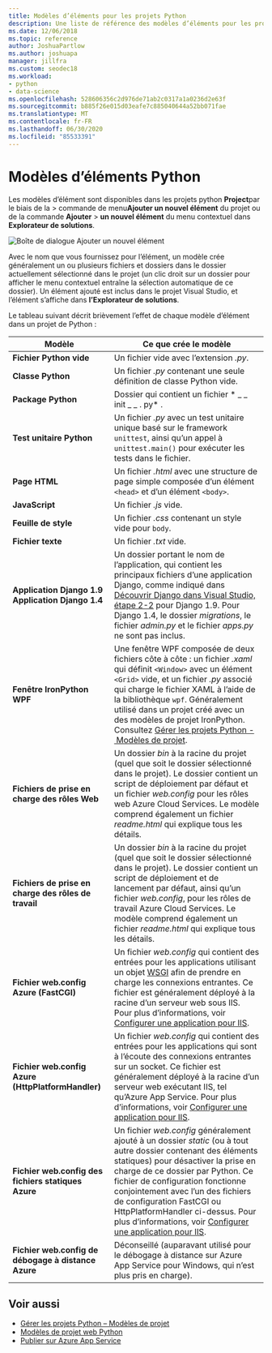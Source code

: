 ```yaml
---
title: Modèles d’éléments pour les projets Python
description: Une liste de référence des modèles d’éléments pour les projets Python qui sont disponibles via la fonction Ajouter > Nouvel élément de boîte de dialogue dans Visual Studio.
ms.date: 12/06/2018
ms.topic: reference
author: JoshuaPartlow
ms.author: joshuapa
manager: jillfra
ms.custom: seodec18
ms.workload:
- python
- data-science
ms.openlocfilehash: 528606356c2d976de71ab2c0317a1a0236d2e63f
ms.sourcegitcommit: b885f26e015d03eafe7c885040644a52bb071fae
ms.translationtype: MT
ms.contentlocale: fr-FR
ms.lasthandoff: 06/30/2020
ms.locfileid: "85533391"
---
```

# <a name="python-item-templates"></a>Modèles d’éléments Python

Les modèles d’élément sont disponibles dans les projets python **Project**par le biais de la  >  commande de menu**Ajouter un nouvel élément** du projet ou de la commande **Ajouter**  >  **un nouvel élément** du menu contextuel dans **Explorateur de solutions**.

![Boîte de dialogue Ajouter un nouvel élément](media/project-item-templates.png)

Avec le nom que vous fournissez pour l’élément, un modèle crée généralement un ou plusieurs fichiers et dossiers dans le dossier actuellement sélectionné dans le projet (un clic droit sur un dossier pour afficher le menu contextuel entraîne la sélection automatique de ce dossier). Un élément ajouté est inclus dans le projet Visual Studio, et l’élément s’affiche dans **l’Explorateur de solutions**.

Le tableau suivant décrit brièvement l’effet de chaque modèle d’élément dans un projet de Python :

| Modèle | Ce que crée le modèle |
| --- | --- |
| **Fichier Python vide** | Un fichier vide avec l’extension *.py*. |
| **Classe Python** | Un fichier *.py* contenant une seule définition de classe Python vide. |
| **Package Python** | Dossier qui contient un fichier * \_ \_ init \_ \_ . py* . |
| **Test unitaire Python** | Un fichier *.py* avec un test unitaire unique basé sur le framework `unittest`, ainsi qu’un appel à `unittest.main()` pour exécuter les tests dans le fichier. |
| **Page HTML** | Un fichier *.html* avec une structure de page simple composée d’un élément `<head>` et d’un élément `<body>`. |
| **JavaScript** | Un fichier *.js* vide. |
| **Feuille de style** | Un fichier *.css* contenant un style vide pour `body`. |
| **Fichier texte** | Un fichier *.txt* vide. |
| **Application Django 1.9**<br/>**Application Django 1.4** | Un dossier portant le nom de l’application, qui contient les principaux fichiers d’une application Django, comme indiqué dans [Découvrir Django dans Visual Studio, étape 2-2](learn-django-in-visual-studio-step-02-create-an-app.md#step-2-1-create-an-app-with-a-default-structure) pour Django 1.9. Pour Django 1.4, le dossier *migrations*, le fichier *admin.py* et le fichier *apps.py* ne sont pas inclus. |
| **Fenêtre IronPython WPF** | Une fenêtre WPF composée de deux fichiers côte à côte : un fichier *.xaml* qui définit `<Window>` avec un élément `<Grid>` vide, et un fichier *.py* associé qui charge le fichier XAML à l’aide de la bibliothèque `wpf`. Généralement utilisé dans un projet créé avec un des modèles de projet IronPython. Consultez [Gérer les projets Python - Modèles de projet](managing-python-projects-in-visual-studio.md#project-templates). |
| **Fichiers de prise en charge des rôles Web** | Un dossier *bin* à la racine du projet (quel que soit le dossier sélectionné dans le projet). Le dossier contient un script de déploiement par défaut et un fichier *web.config* pour les rôles web Azure Cloud Services. Le modèle comprend également un fichier *readme.html* qui explique tous les détails. |
| **Fichiers de prise en charge des rôles de travail** | Un dossier *bin* à la racine du projet (quel que soit le dossier sélectionné dans le projet). Le dossier contient un script de déploiement et de lancement par défaut, ainsi qu’un fichier *web.config*, pour les rôles de travail Azure Cloud Services. Le modèle comprend également un fichier *readme.html* qui explique tous les détails. |
| **Fichier web.config Azure (FastCGI)** | Un fichier *web.config* qui contient des entrées pour les applications utilisant un objet [WSGI](https://wsgi.readthedocs.io/en/latest/) afin de prendre en charge les connexions entrantes. Ce fichier est généralement déployé à la racine d’un serveur web sous IIS. Pour plus d’informations, voir [Configurer une application pour IIS](configure-web-apps-for-iis-windows.md). |
| **Fichier web.config Azure (HttpPlatformHandler)** | Un fichier *web.config* qui contient des entrées pour les applications qui sont à l’écoute des connexions entrantes sur un socket. Ce fichier est généralement déployé à la racine d’un serveur web exécutant IIS, tel qu’Azure App Service. Pour plus d’informations, voir [Configurer une application pour IIS](configure-web-apps-for-iis-windows.md). |
| **Fichier web.config des fichiers statiques Azure** | Un fichier *web.config* généralement ajouté à un dossier *static* (ou à tout autre dossier contenant des éléments statiques) pour désactiver la prise en charge de ce dossier par Python. Ce fichier de configuration fonctionne conjointement avec l’un des fichiers de configuration FastCGI ou HttpPlatformHandler ci-dessus. Pour plus d’informations, voir [Configurer une application pour IIS](configure-web-apps-for-iis-windows.md). |
| **Fichier web.config de débogage à distance Azure** | Déconseillé (auparavant utilisé pour le débogage à distance sur Azure App Service pour Windows, qui n’est plus pris en charge). |

## <a name="see-also"></a>Voir aussi

- [Gérer les projets Python – Modèles de projet](managing-python-projects-in-visual-studio.md#project-templates)
- [Modèles de projet web Python](python-web-application-project-templates.md)
- [Publier sur Azure App Service](publishing-python-web-applications-to-azure-from-visual-studio.md)
